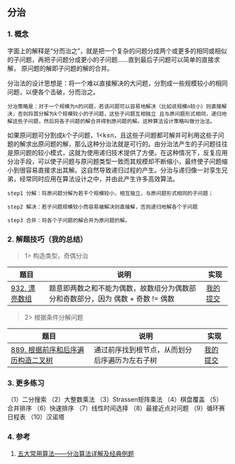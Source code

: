 ## 分治

### 1. 概念
字面上的解释是“分而治之”，就是把一个复杂的问题分成两个或更多的相同或相似的子问题，再把子问题分成更小的子问题……直到最后子问题可以简单的直接求解，
原问题的解即子问题的解的合并。

分治法的设计思想是：将一个难以直接解决的大问题，分割成一些规模较小的相同问题，以便各个击破，分而治之。

`分治策略是：对于一个规模为n的问题，若该问题可以容易地解决（比如说规模n较小）则直接解决，否则将其分解为k个规模较小的子问题，这些子问题互相独立
且与原问题形式相同，递归地解这些子问题，然后将各子问题的解合并得到原问题的解。这种算法设计策略叫做分治法。`

如果原问题可分割成k个子问题，1<k≤n，且这些子问题都可解并可利用这些子问题的解求出原问题的解，那么这种分治法就是可行的。由分治法产生的子问题往往
是原问题的较小模式，这就为使用递归技术提供了方便。在这种情况下，反复应用分治手段，可以使子问题与原问题类型一致而其规模却不断缩小，最终使子问题缩
小到很容易直接求出其解。这自然导致递归过程的产生。分治与递归像一对孪生兄弟，经常同时应用在算法设计之中，并由此产生许多高效算法。


```text
step1 分解：将原问题分解为若干个规模较小，相互独立，与原问题形式相同的子问题；

step2 解决：若子问题规模较小而容易被解决则直接解，否则递归地解各个子问题

step3 合并：将各个子问题的解合并为原问题的解。
```

### 2. 解题技巧（我的总结）

> 1> 构造类型，奇偶分治
> 
| 题目                                                                           | 说明                                           | 实现                                                                            |
|------------------------------------------------------------------------------|----------------------------------------------|-------------------------------------------------------------------------------|
| [932. 漂亮数组](https://leetcode.cn/problems/beautiful-array/description/) | 题意即两数之和不能为偶数，故数组分为偶数部分和奇数部分，因为 偶数 + 奇数 != 偶数 | [我的提交](https://leetcode.cn/problems/beautiful-array/submissions/471518075/) |


> 2> 根据条件分解问题
>
| 题目                                                                        | 说明                      | 实现                                                                            |
|---------------------------------------------------------------------------|-------------------------|-------------------------------------------------------------------------------|
| [889. 根据前序和后序遍历构造二叉树](https://leetcode.cn/problems/construct-binary-tree-from-preorder-and-postorder-traversal/description/) | 通过前序找到根节点，从而划分后序遍历为左右子树 | [我的提交](https://leetcode.cn/problems/construct-binary-tree-from-preorder-and-postorder-traversal/submissions/471403005/) |



### 3. 更多练习

（1）二分搜索
（2）大整数乘法
（3）Strassen矩阵乘法
（4）棋盘覆盖
（5）合并排序
（6）快速排序
（7）线性时间选择
（8）最接近点对问题
（9）循环赛日程表
（10）汉诺塔

### 4. 参考
1. [五大常用算法——分治算法详解及经典例题](https://blog.csdn.net/qq_37763204/article/details/79519823) 
